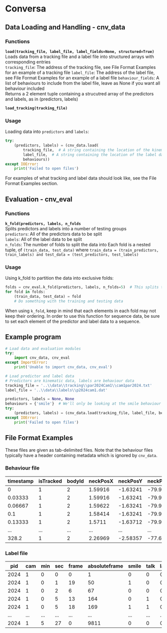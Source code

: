 # Conversa

## Data Loading and Handling - cnv_data

### Functions

**```load(tracking_file, label_file, label_fields=None, structured=True)```**  
    Loads data from a tracking file and a label file into structured arrays with corresponding entries  
    ```tracking_file```: The address of the tracking file, see File Format Examples for an example of a tracking file
    ```label_file```: The address of the label file, see File Format Examples  for an example of a label file
    ```behaviour_fields```: A list of behaviours to include from the label file, leave as None if you want all behaviour included  
    Returns a 2 element tuple containing a strucutred array of the predictors and labels, as in (predictors, labels)   

**```load_tracking(tracking_file)```**  
    

### Usage

Loading data into ```predictors``` and ```labels```:
``` python
try:
    (predictors, labels) = (cnv_data.load(
        tracking_file,  # A string containing the location of the kinematic tracking data
        label_file,  # A string containing the location of the label data
        behaviours))
except IOError:
    print('Failed to open files')
```

For examples of what tracking and label data should look like, see the File Format Examples section.

## Evaluation - cnv_eval

### Functions

**```k_fold(predictors, labels, n_folds```**  
    Splits predictors and labels into a number of testing groups  
    ```predictors```: All of the predictors data to be split  
    ```labels```: All of the label data to be split  
    ```n_folds```: The number of folds to split the data into
    Each fold is a nested tuple, of ```(train_data, test_data)``` where ```train_data = (train_predictors, train_labels) and test_data = (test_predictors, test_labels)```  

### Usage

Using k_fold to partition the data into exclusive folds:
``` python
folds = cnv_eval.k_fold(predictors, labels, n_folds=5)  # This splits the data into 5 folds
for fold in folds:
    (train_data, test_data) = fold
    # Do something with the training and testing data
```
When using ```k_fold```, keep in mind that each elements in each fold may not keep their ordering. In order to use this function for sequence data, be sure to set each element of the predictor and label data to a sequence.

## Example program

``` python
# Load data and evaluation modules
try:
    import cnv_data, cnv_eval
except ImportError:
    print('Unable to import cnv_data, cnv_eval')

# Load predictor and label data
# Predictors are kinematic data, labels are behaviour data
tracking_file = '..\\data\\tracking\\par2024Cam1\\cam1par2024.txt'
label_file = '..\\data\\labels\\p2024cam1.dat'

predictors, labels = None, None
behaviours = {'smile'}  # We'll only be looking at the smile behaviour
try:
    (predictors, labels) = (cnv_data.load(tracking_file, label_file, behaviours))
except IOError:
    print('Failed to open files')
```

## File Format Examples

These files are given as tab-delimited files.  Note that the behaviour files typically have a header containing metadata which is ignored by ```cnv_data```.

### Behaviour file

| timestamp | isTracked | bodyId | neckPosX | neckPosY | neckPosZ | ... | Jaw_Open |
|-----------|-----------|--------|----------|----------|----------|-----|----------|
| 0         | 1         | 2      | 1.59916  | -1.63241 | -79.9777 | ... | 0        |
| 0.03333   | 1         | 2      | 1.59916  | -1.63241 | -79.9777 | ... | 0        |
| 0.06667   | 1         | 2      | 1.59622  | -1.63241 | -79.9777 | ... | 0        |
| 0.1       | 1         | 2      | 1.58414  | -1.63241 | -79.9777 | ... | 0        |
| 0.13333   | 1         | 2      | 1.5711   | -1.63712 | -79.9777 | ... | 0        |
| ...       | ...       | ...    | ...      | ...      | ...      | ... | ...      |
| 328.2     | 1         | 2      | 2.26969  | -2.58357 | -77.6746 | ... | 1.77907  |

### Label file

| pid  | cam | min | sec | frame | absoluteframe | smile | talk | laugh |
|------|-----|-----|-----|-------|---------------|-------|------|-------|
| 2024 | 1   | 0   | 0   | 0     | 1             | 0     | 0    | 0     |
| 2024 | 1   | 0   | 1   | 19    | 50            | 1     | 0    | 0     |
| 2024 | 1   | 0   | 2   | 6     | 67            | 0     | 0    | 0     |
| 2024 | 1   | 0   | 5   | 13    | 164           | 0     | 1    | 0     |
| 2024 | 1   | 0   | 5   | 18    | 169           | 1     | 1    | 0     |
| ...  | ... | ... | ... | ...   | ...           | ...   | ...  | ...   |
| 2024 | 1   | 5   | 27  | 0     | 9811          | 0     | 0    | 0     |
